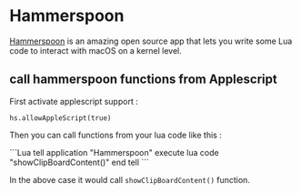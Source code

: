 # Hammerspoon

[Hammerspoon](https://github.com/Hammerspoon/hammerspoon) is an amazing open source app that lets you write some Lua code to interact with macOS on a kernel level. 

## call hammerspoon functions from Applescript
First activate applescript support : 

`hs.allowAppleScript(true)`

Then you can call functions from your lua code like this :

\`\`\`Lua
tell application "Hammerspoon"
execute lua code "showClipBoardContent()"
end tell
\`\`\`

In the above case it would call `showClipBoardContent()` function.

